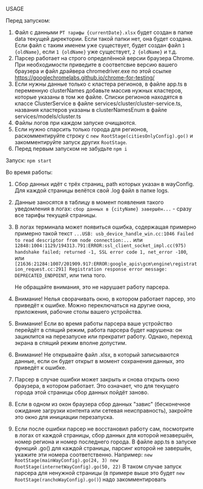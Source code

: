USAGE

Перед запуском:

1. Файл с данными `РТ тарифы {currentDate}.xlsx` будет создан в папке data текущей директории. Если такой папки нет, она будет создана. Если файл с таким именем уже существует, будет создан файл `1 {oldName}`, если `1 {oldName}` уже существует, `2 {oldName}` и т.д.
2. Парсер работает на строго определённой версии браузера Chrome. При необходимости приведите в соответсвие версию вашего браузера и файл драйвера chromedriver.exe по этой ссылке https://googlechromelabs.github.io/chrome-for-testing/
3. Если нужны данные только с кластера регионов, в файле app.ts в переменную clusterNames добавьте массив нужных кластеров, которые указаны в том же файле.
   Списки регионов находятся в классе ClusterService в файле services/cluster/cluster-service.ts, названия кластеров указаны в clusterNamesEnum в файле services/models/cluster.ts
4. Файлы логов при каждом запуске очищаются.
5. Если нужно спарсить только города для регионов, раскомментируйте строку с `new RootStage(citiesOnlyConfig).go()` и закомментируйте запуск других `RootStage`.
6. Перед первым запуском не забудьте `npm i`

Запуск: `npm start`

Во время работы:

1. Сбор данных идёт с трёх страниц, path которых указан в wayConfig. Для каждой страницы велётся свой .log файл в папке logs.
2. Данные заносятся в таблицу в момент появления такого уведомления в логах: `сбор данных в {cityName} завершён...` - сразу все тарифы текущей страницы.
3. В логах терминала может появиться ошибка, содержащая примерно примерно такой текст `...USB: usb_device_handle_win.cc:1046 Failed to read descriptor from node connection:...`
   или `12848:1004:1129/194313.791:ERROR:ssl_client_socket_impl.cc(975) handshake failed; returned -1, SSL error code 1, net_error -100`, или `[21636:21284:1007/201909.917:ERROR:google_apis\gcm\engine\registration_request.cc:291] Registration response error message: DEPRECATED_ENDPOINT`, или типа того.

   Не обращайте внимания, это не нарушает работу парсера.

4. Внимание!
   Нелья сворачивать окно, в котором работает парсер, это приведёт к ошибке. Можно переключаться на другие окна, приложения, рабочие столы вашего устройства.
5. Внимание!
   Если во время работы парсера ваше устройство перейдёт в спящий режим, работа парсера будет нарушена: он зациклится на перезапуске или прекратит работу. Однако, переход экрана в спящий режим вполне допустим.
6. Внимание!
   Не открывайте файл .xlsx, в который записываются данные, если он будет открыт в момент сохранения данных, это приведёт к ошибке.
7. Парсер в случае ошибки может закрыть и снова открыть окно браузера, в котором работает. Это означает, что для текущего города этой страницы сбор данных пойдёт заново.
8. Если в одном из окон браузера сбор данных "завис" (бесконечное ожидание загрузки контента или сетевая неисправность), закройте это окно для инициации перезапуска.
9. Если после ошибки парсер не восстановил работу сам, посмотрите в логах от каждой страницы, сбор данных для которой незавершён, номер региона и номер последнего города. В файле app.ts в запуске функций .go() для каждой страницы, парсинг которой не завершён, укажите эти номера соответственно. Например:
   `new RootStage(mainWayConfig).go(24, 3)
new RootStage(internetWayConfig).go(50, 22)`
   В таком случае запуск парсера для ненужной страницы (в примере выше это будет `new RootStage(ranchoWayConfig).go()`) надо закомментировать
